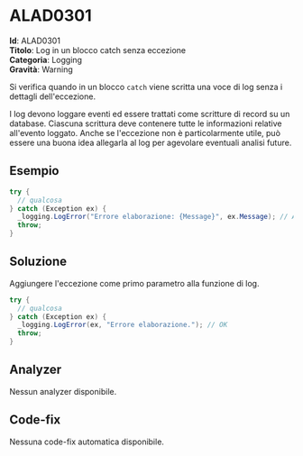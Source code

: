 
# ALAD0301

**Id**: ALAD0301\
**Titolo**: Log in un blocco catch senza eccezione\
**Categoria**: Logging\
**Gravità**: Warning

Si verifica quando in un blocco `catch` viene scritta una voce di log senza
i dettagli dell'eccezione.

I log devono loggare eventi ed essere trattati come scritture di record su un
database. Ciascuna scrittura deve contenere tutte le informazioni relative
all'evento loggato. Anche se l'eccezione non è particolarmente utile, può essere
una buona idea allegarla al log per agevolare eventuali analisi future.


## Esempio

```csharp
try {
  // qualcosa
} catch (Exception ex) {
  _logging.LogError("Errore elaborazione: {Message}", ex.Message); // ALAD0301
  throw;
}
```


## Soluzione

Aggiungere l'eccezione come primo parametro alla funzione di log.

```csharp
try {
  // qualcosa
} catch (Exception ex) {
  _logging.LogError(ex, "Errore elaborazione."); // OK
  throw;
}
```


## Analyzer

Nessun analyzer disponibile.


## Code-fix

Nessuna code-fix automatica disponibile.
